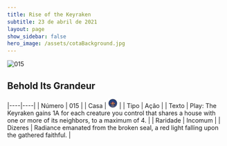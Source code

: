 ```yaml
---
title: Rise of the Keyraken
subtitle: 23 de abril de 2021
layout: page
show_sidebar: false
hero_image: /assets/cotaBackground.jpg
---
```


![015](https://cards-keyforge.s3.eu-north-1.amazonaws.com/media/pt/rotk/015.png)

## Behold Its Grandeur

|----|----|
| Número | 015 |
| Casa | ![Keyraken](https://raw.githubusercontent.com/cardsofkeyforge/cardsofkeyforge.github.io/master/rotk/keyraken.png "Keyraken") |
| Tipo | Ação |
| Texto | Play: The Keyraken gains 1A for each  creature you control that shares a house  with one or more of its neighbors, to a  maximum of 4. |
| Raridade | Incomum |
| Dizeres | Radiance emanated from the broken seal, a red  light falling upon the gathered faithful. |
